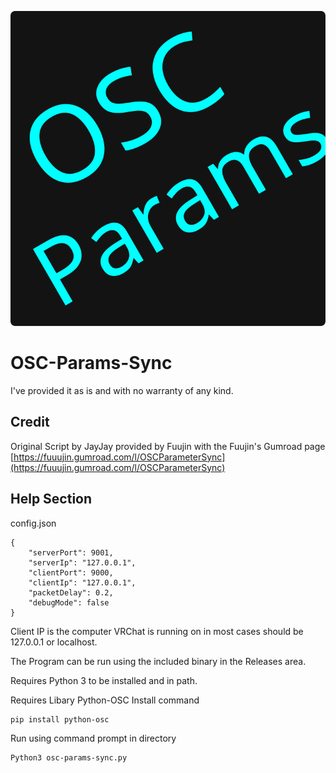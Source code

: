 ![OSC Params logo](./icon.svg)
# OSC-Params-Sync

I've provided it as is and with no warranty of any kind.

## Credit

Original Script by JayJay provided by Fuujin with the Fuujin's Gumroad page [https://fuuujin.gumroad.com/l/OSCParameterSync](https://fuuujin.gumroad.com/l/OSCParameterSync)

## Help Section

config.json

```
{
    "serverPort": 9001,
    "serverIp": "127.0.0.1",
    "clientPort": 9000,
    "clientIp": "127.0.0.1",
    "packetDelay": 0.2,
    "debugMode": false
}
```
Client IP is the computer VRChat is running on in most cases should be 127.0.0.1 or localhost.


The Program can be run using the included binary in the Releases area.

Requires Python 3 to be installed and in path.

Requires Libary Python-OSC
Install command
```
pip install python-osc
```

Run using command prompt in directory
```
Python3 osc-params-sync.py
```


